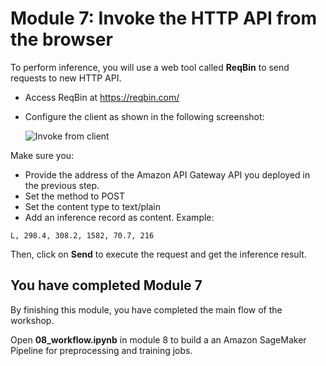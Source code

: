 # Module 7: Invoke the HTTP API from the browser

To perform inference, you will use a web tool called **ReqBin** to send requests to new HTTP API. 

- Access ReqBin at https://reqbin.com/
- Configure the client as shown in the following screenshot:

    <img src="images/reqbin.png" alt="Invoke from client" />

Make sure you:
- Provide the address of the Amazon API Gateway API you deployed in the previous step.
- Set the method to POST
- Set the content type to text/plain
- Add an inference record as content. Example: 

```L, 298.4, 308.2, 1582, 70.7, 216```

Then, click on **Send** to execute the request and get the inference result.

## You have completed Module 7 

By finishing this module, you have completed the main flow of the workshop.

Open **08_workflow.ipynb** in module 8 to build a an Amazon SageMaker Pipeline for preprocessing and training jobs. 




